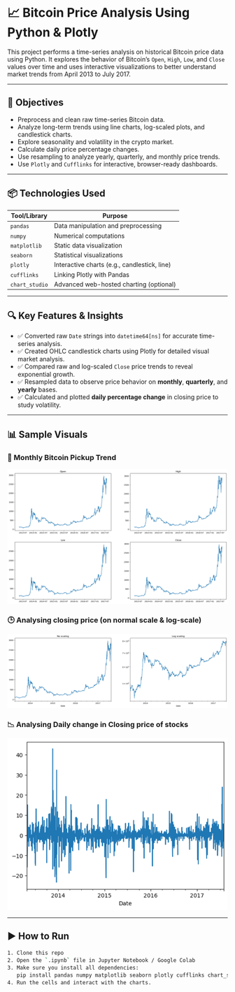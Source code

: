 # 📈 Bitcoin Price Analysis Using Python & Plotly

This project performs a time-series analysis on historical Bitcoin price data using Python. It explores the behavior of Bitcoin’s `Open`, `High`, `Low`, and `Close` values over time and uses interactive visualizations to better understand market trends from April 2013 to July 2017.

---

## 🧠 Objectives

- Preprocess and clean raw time-series Bitcoin data.
- Analyze long-term trends using line charts, log-scaled plots, and candlestick charts.
- Explore seasonality and volatility in the crypto market.
- Calculate daily price percentage changes.
- Use resampling to analyze yearly, quarterly, and monthly price trends.
- Use `Plotly` and `Cufflinks` for interactive, browser-ready dashboards.

---

## 📦 Technologies Used

| Tool/Library       | Purpose                                      |
|--------------------|----------------------------------------------|
| `pandas`           | Data manipulation and preprocessing          |
| `numpy`            | Numerical computations                       |
| `matplotlib`       | Static data visualization                    |
| `seaborn`          | Statistical visualizations                   |
| `plotly`           | Interactive charts (e.g., candlestick, line) |
| `cufflinks`        | Linking Plotly with Pandas                   |
| `chart_studio`     | Advanced web-hosted charting (optional)      |

---

## 🔍 Key Features & Insights

- ✅ Converted raw `Date` strings into `datetime64[ns]` for accurate time-series analysis.
- ✅ Created OHLC candlestick charts using Plotly for detailed visual market analysis.
- ✅ Compared raw and log-scaled `Close` price trends to reveal exponential growth.
- ✅ Resampled data to observe price behavior on **monthly**, **quarterly**, and **yearly** bases.
- ✅ Calculated and plotted **daily percentage change** in closing price to study volatility.

---

## 📊 Sample Visuals

### 📅 Monthly Bitcoin Pickup Trend  
![Monthly Trends](assets/bitcoin-0.png)

### 🕒 Analysing closing price (on normal scale & log-scale)  
![OHLC Comparison](assets/bitcoin-2.png)


### 📉 Analysing Daily change in Closing price of stocks
![Daily Pct Change](assets/bitcoin-5.png)

---



## ▶️ How to Run


```bash
1. Clone this repo
2. Open the `.ipynb` file in Jupyter Notebook / Google Colab
3. Make sure you install all dependencies:
   pip install pandas numpy matplotlib seaborn plotly cufflinks chart_studio
4. Run the cells and interact with the charts.
```
